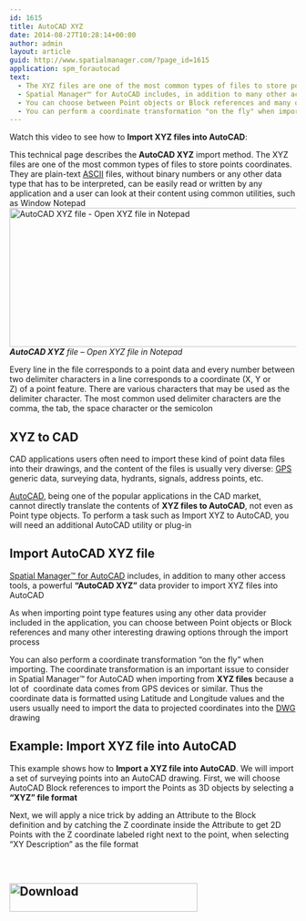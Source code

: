```yaml
---
id: 1615
title: AutoCAD XYZ
date: 2014-08-27T10:28:14+00:00
author: admin
layout: article
guid: http://www.spatialmanager.com/?page_id=1615
application: spm_forautocad
text:
  - The XYZ files are one of the most common types of files to store points coordinates
  - Spatial Manager™ for AutoCAD includes, in addition to many other access tools, a powerful "AutoCAD XYZ" data provider to import XYZ files into AutoCAD
  - You can choose between Point objects or Block references and many other interesting drawing options through the import process
  - You can perform a coordinate transformation "on the fly" when importing
---
```

Watch this video to see how to **Import XYZ files into AutoCAD**:



This technical page describes the **AutoCAD XYZ** import method. The XYZ files are one of the most common types of files to store points coordinates. They are plain-text <a title="ASCII in Wikipedia" href="http://en.wikipedia.org/wiki/Ascii" target="_blank" rel="nofollow">ASCII</a> files, without binary numbers or any other data type that has to be interpreted, can be easily read or written by any application and a user can look at their content using common utilities, such as Window Notepad <a href="http://www.spatialmanager.com/wp-content/uploads/2014/08/AutoCAD-XYZ-Notepad.png" target="_blank" rel="nofollow"><img class="aligncenter wp-image-1639 size-full" src="http://www.spatialmanager.com/wp-content/uploads/2014/08/AutoCAD-XYZ-Notepad.png" alt="AutoCAD XYZ file - Open XYZ file in Notepad" width="542" height="244" srcset="http://www.spatialmanager.com/wp-content/uploads/2014/08/AutoCAD-XYZ-Notepad.png 542w, http://www.spatialmanager.com/wp-content/uploads/2014/08/AutoCAD-XYZ-Notepad-300x135.png 300w" sizes="(max-width: 542px) 100vw, 542px" /></a> _**AutoCAD XYZ** file &#8211; Open XYZ file in Notepad_

Every line in the file corresponds to a point data and every number between two delimiter characters in a line corresponds to a coordinate (X, Y or Z) of a point feature. There are various characters that may be used as the delimiter character. The most common used delimiter characters are the comma, the tab, the space character or the semicolon

## XYZ to CAD

CAD applications users often need to import these kind of point data files into their drawings, and the content of the files is usually very diverse: <a title="GPS in Wikipedia" href="http://en.wikipedia.org/wiki/Gps" target="_blank" rel="nofollow">GPS</a> generic data, surveying data, hydrants, signals, address points, etc.

<a title="AutoCAD product page" href="http://www.autodesk.com/products/autocad/overview" target="_blank" rel="nofollow">AutoCAD</a>, being one of the popular applications in the CAD market, cannot directly translate the contents of **XYZ files to AutoCAD**, not even as Point type objects. To perform a task such as Import XYZ to AutoCAD, you will need an additional AutoCAD utility or plug-in

## Import AutoCAD XYZ file

<a title="Spatial Manager™ for AutoCAD product page" href="http://www.spatialmanager.com/spm-forautocad/" target="_blank" rel="nofollow">Spatial Manager™ for AutoCAD</a> includes, in addition to many other access tools, a powerful **&#8220;AutoCAD XYZ&#8221;** data provider to import XYZ files into AutoCAD

As when importing point type features using any other data provider included in the application, you can choose between Point objects or Block references and many other interesting drawing options through the import process

You can also perform a coordinate transformation &#8220;on the fly&#8221; when importing. The coordinate transformation is an important issue to consider in Spatial Manager™ for AutoCAD when importing from **XYZ files** because a lot of  coordinate data comes from GPS devices or similar. Thus the coordinate data is formatted using Latitude and Longitude values and the users usually need to import the data to projected coordinates into the <a title="DWG in Wikipedia" href="http://en.wikipedia.org/wiki/Dwg" target="_blank" rel="nofollow">DWG</a> drawing

## Example: Import XYZ file into AutoCAD

This example shows how to **Import a XYZ file into AutoCAD**. We will import a set of surveying points into an AutoCAD drawing. First, we will choose AutoCAD Block references to import the Points as 3D objects by selecting a **&#8220;XYZ&#8221; file format**

Next, we will apply a nice trick by adding an Attribute to the Block definition and by catching the Z coordinate inside the Attribute to get 2D Points with the Z coordinate <span class="hps">labeled</span> <span class="hps">right next to the</span> <span class="hps">point, when selecting &#8220;XY Description&#8221; as the file format</span>

&nbsp;

<h2 style="text-align: justify;">
  <a href="http://www.spatialmanager.com/download/spatial-manager-autocad/" target="_blank" rel="nofollow"><img class="aligncenter wp-image-3306 size-full" src="http://www.spatialmanager.com/wp-content/uploads/2016/06/Download.png" alt="Download" width="330" height="50" srcset="http://www.spatialmanager.com/wp-content/uploads/2016/06/Download.png 330w, http://www.spatialmanager.com/wp-content/uploads/2016/06/Download-300x45.png 300w" sizes="(max-width: 330px) 100vw, 330px" /></a>
</h2>